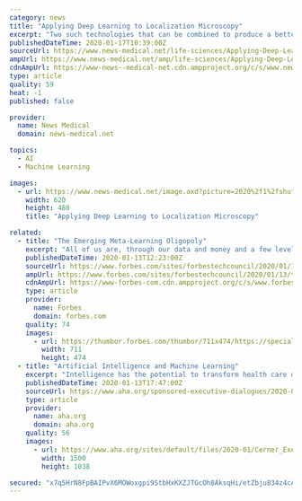 ```yaml
---
category: news
title: "Applying Deep Learning to Localization Microscopy"
excerpt: "Two such technologies that can be combined to produce a better understanding of biological systems are localization microscopy and deep learning. Localization microscopy is a recently developed technique that has the potential to transform our understanding of cell function at the molecular level. It provides pin-point accurate information ..."
publishedDateTime: 2020-01-17T10:39:00Z
sourceUrl: https://www.news-medical.net/life-sciences/Applying-Deep-Learning-to-Localization-Microscopy.aspx
ampUrl: https://www.news-medical.net/amp/life-sciences/Applying-Deep-Learning-to-Localization-Microscopy.aspx
cdnAmpUrl: https://www-news--medical-net.cdn.ampproject.org/c/s/www.news-medical.net/amp/life-sciences/Applying-Deep-Learning-to-Localization-Microscopy.aspx
type: article
quality: 59
heat: -1
published: false

provider:
  name: News Medical
  domain: news-medical.net

topics:
  - AI
  - Machine Learning

images:
  - url: https://www.news-medical.net/image.axd?picture=2020%2f1%2fshutterstock_1096541144_80b03e6813c6441f98f150075dcfff1e-620x480.jpg
    width: 620
    height: 480
    title: "Applying Deep Learning to Localization Microscopy"

related:
  - title: "The Emerging Meta-Learning Oligopoly"
    excerpt: "All of us are, through our data and money and a few levels of indirection, helping provide the education that will transition today's narrow AIs to tomorrow's artificial general intelligence."
    publishedDateTime: 2020-01-13T12:23:00Z
    sourceUrl: https://www.forbes.com/sites/forbestechcouncil/2020/01/13/the-emerging-meta-learning-oligopoly/
    ampUrl: https://www.forbes.com/sites/forbestechcouncil/2020/01/13/the-emerging-meta-learning-oligopoly/amp/
    cdnAmpUrl: https://www-forbes-com.cdn.ampproject.org/c/s/www.forbes.com/sites/forbestechcouncil/2020/01/13/the-emerging-meta-learning-oligopoly/amp/
    type: article
    provider:
      name: Forbes
      domain: forbes.com
    quality: 74
    images:
      - url: https://thumbor.forbes.com/thumbor/711x474/https://specials-images.forbesimg.com/dam/imageserve/1195656750/960x0.jpg?fit=scale
        width: 711
        height: 474
  - title: "Artificial Intelligence and Machine Learning"
    excerpt: "Intelligence has the potential to transform health care delivery and the patient experience. While artificial intelligence (AI) is still in the early stages of adoption, some organizations have started to incorporate intelligence into their clinical workflow and business operations to improve quality of care, patient satisfaction and engagement ..."
    publishedDateTime: 2020-01-13T17:47:00Z
    sourceUrl: https://www.aha.org/sponsored-executive-dialogues/2020-01-13-artificial-intelligence-and-machine-learning
    type: article
    provider:
      name: aha.org
      domain: aha.org
    quality: 56
    images:
      - url: https://www.aha.org/sites/default/files/2020-01/Cerner_ExecDialogue_AI_120919_Banner.jpg
        width: 1500
        height: 1038

secured: "x7q5HrN8FpBAIPvX6MOWoxgpi9StbHxKXZJTGcOh8AksqHi/etZbju834z4cApw9nvPKt3T0vvTxzyghIA7r7obP1XoXz/lIGPN7p4kL0geRpLFh+Dk73TuSFxqfJiZ2CAxxMpTVTwj2eI1cR2Ngkh9nSDvwvV9d1pgAA7sle2h/xhvYbcpPREzC09KGN4E56L/9SK/zMzCrr4NUIjXtqz7lZ5Si5lfpiltiR8kYEEUl/bsv3oMd2eOvB189gOc/12cfqcVmJpqB5D2bKK90bZH9EgjAB5YCEmIXoF8yJKwjY/9Yo/Vj9xD82ORlsM1hqoXbVt0WJGe93lt9iyWAxnFsiQou9mynZs0ULK6GZh7FwLHsIF9N21qaKTEwu4v2RsZMOXf0qFP7XEIF21EDcVZ/goGft4dk+x70WQF+qIeII7Oun5GFkn/BlGCva4Gphv8oTU4Y0iIEJzq5LbVGaQ==;wuDYHemKKie12DKjLhweTA=="
---
```


